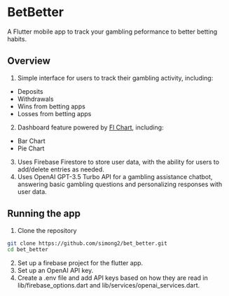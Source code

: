 # BetBetter

A Flutter mobile app to track your gambling peformance to better betting habits.

## Overview
1. Simple interface for users to track their gambling activity, including:
- Deposits
- Withdrawals
- Wins from betting apps
- Losses from betting apps

2. Dashboard feature powered by [Fl Chart](https://github.com/imaNNeo/fl_chart), including:
- Bar Chart
- Pie Chart

3. Uses Firebase Firestore to store user data, with the ability for users to add/delete entries as needed.
4. Uses OpenAI GPT-3.5 Turbo API for a gambling assistance chatbot, answering basic gambling questions and personalizing responses with user data.


## Running the app
1. Clone the repository
```bash
git clone https://github.com/simong2/bet_better.git
cd bet_better
```
2. Set up a firebase project for the flutter app.
3. Set up an OpenAI API key.
4. Create a .env file and add API keys based on how they are read in lib/firebase_options.dart and lib/services/openai_services.dart.

